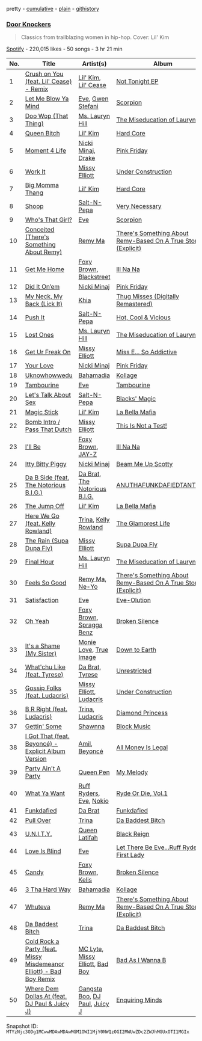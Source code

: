 pretty - [cumulative](/playlists/cumulative/37i9dQZF1DX9iGsUcr0Bpa.md) - [plain](/playlists/plain/37i9dQZF1DX9iGsUcr0Bpa) - [githistory](https://github.githistory.xyz/mackorone/spotify-playlist-archive/blob/main/playlists/plain/37i9dQZF1DX9iGsUcr0Bpa)

### [Door Knockers](https://open.spotify.com/playlist/37i9dQZF1DX9iGsUcr0Bpa)

> Classics from trailblazing women in hip\-hop\. Cover: Lil' Kim

[Spotify](https://open.spotify.com/user/spotify) - 220,015 likes - 50 songs - 3 hr 21 min

| No. | Title | Artist(s) | Album | Length |
|---|---|---|---|---|
| 1 | [Crush on You \(feat\. Lil' Cease\) \- Remix](https://open.spotify.com/track/2LP2uDQQ7eLMcUVE4aOpAV) | [Lil' Kim](https://open.spotify.com/artist/5tth2a3v0sWwV1C7bApBdX), [Lil' Cease](https://open.spotify.com/artist/6V4zyNV40Zyu5MGlhD0i8g) | [Not Tonight EP](https://open.spotify.com/album/6ziNUlW26RQhiHOdJpSyVD) | 4:35 |
| 2 | [Let Me Blow Ya Mind](https://open.spotify.com/track/3RmKpob8xzv1pzHEQrMJah) | [Eve](https://open.spotify.com/artist/4d3yvTptO48nOYTPBcPFZC), [Gwen Stefani](https://open.spotify.com/artist/4yiQZ8tQPux8cPriYMWUFP) | [Scorpion](https://open.spotify.com/album/6ZWL1xSTEvqs5A6dBh8vZw) | 3:50 |
| 3 | [Doo Wop \(That Thing\)](https://open.spotify.com/track/0uEp9E98JB5awlA084uaIg) | [Ms\. Lauryn Hill](https://open.spotify.com/artist/2Mu5NfyYm8n5iTomuKAEHl) | [The Miseducation of Lauryn Hill](https://open.spotify.com/album/1BZoqf8Zje5nGdwZhOjAtD) | 5:20 |
| 4 | [Queen Bitch](https://open.spotify.com/track/1LFqcpp3k7r9nHBH7Lsos4) | [Lil' Kim](https://open.spotify.com/artist/5tth2a3v0sWwV1C7bApBdX) | [Hard Core](https://open.spotify.com/album/39xHAZmTUSQJyXt6ebpjKT) | 3:17 |
| 5 | [Moment 4 Life](https://open.spotify.com/track/1ia019RqDK2o4QiANR1Dyn) | [Nicki Minaj](https://open.spotify.com/artist/0hCNtLu0JehylgoiP8L4Gh), [Drake](https://open.spotify.com/artist/3TVXtAsR1Inumwj472S9r4) | [Pink Friday](https://open.spotify.com/album/3LJhoYn4nnHmvPRO3ppbsl) | 4:39 |
| 6 | [Work It](https://open.spotify.com/track/3jagJCUbdqhDSPuxP8cAqF) | [Missy Elliott](https://open.spotify.com/artist/2wIVse2owClT7go1WT98tk) | [Under Construction](https://open.spotify.com/album/6DeU398qrJ1bLuryetSmup) | 4:23 |
| 7 | [Big Momma Thang](https://open.spotify.com/track/0JRB0l3igltUQX1OmKyORy) | [Lil' Kim](https://open.spotify.com/artist/5tth2a3v0sWwV1C7bApBdX) | [Hard Core](https://open.spotify.com/album/39xHAZmTUSQJyXt6ebpjKT) | 4:16 |
| 8 | [Shoop](https://open.spotify.com/track/0Pu71wxadDlB8fJXfjIjeJ) | [Salt\-N\-Pepa](https://open.spotify.com/artist/7wqtxqI3eo7Gn1P7SpP6cQ) | [Very Necessary](https://open.spotify.com/album/2W2EmEpud13QHlhCFS9P8g) | 4:08 |
| 9 | [Who's That Girl?](https://open.spotify.com/track/3uVE5vLKkigiWBOQEgmdDk) | [Eve](https://open.spotify.com/artist/4d3yvTptO48nOYTPBcPFZC) | [Scorpion](https://open.spotify.com/album/6ZWL1xSTEvqs5A6dBh8vZw) | 4:41 |
| 10 | [Conceited \(There's Something About Remy\)](https://open.spotify.com/track/2OcBwebjQsdJy76zWvLQvn) | [Remy Ma](https://open.spotify.com/artist/39mHYiNmLR7p8PXNG8Wll6) | [There's Something About Remy\-Based On A True Story \(Explicit\)](https://open.spotify.com/album/3fsD8zvVTghKqePQ19oKLO) | 3:39 |
| 11 | [Get Me Home](https://open.spotify.com/track/6Xo9osN1HErsEJoqwj4eDg) | [Foxy Brown](https://open.spotify.com/artist/1wvlC6NwleHt1iRD6d5X2C), [Blackstreet](https://open.spotify.com/artist/2P3cjUru4H3fhSXXNxE9kA) | [Ill Na Na](https://open.spotify.com/album/6qLC4weRVEetELyQQgkAMk) | 3:49 |
| 12 | [Did It On’em](https://open.spotify.com/track/6Slt6WiWnriaqCb8xXb2ZT) | [Nicki Minaj](https://open.spotify.com/artist/0hCNtLu0JehylgoiP8L4Gh) | [Pink Friday](https://open.spotify.com/album/3LJhoYn4nnHmvPRO3ppbsl) | 3:32 |
| 13 | [My Neck, My Back \(Lick It\)](https://open.spotify.com/track/5r29mFrurlVBbqJzjr2XW6) | [Khia](https://open.spotify.com/artist/3q7isf09BuwXLyR2khBs60) | [Thug Misses \(Digitally Remastered\)](https://open.spotify.com/album/4Xa2dq99gQqzGj4vq0rGoV) | 3:42 |
| 14 | [Push It](https://open.spotify.com/track/6sT9MWlJManry3EQwf4V80) | [Salt\-N\-Pepa](https://open.spotify.com/artist/7wqtxqI3eo7Gn1P7SpP6cQ) | [Hot, Cool & Vicious](https://open.spotify.com/album/5QFYPgLGw6DYz8S3TrLM2d) | 4:32 |
| 15 | [Lost Ones](https://open.spotify.com/track/71XhXay6rKPZCVAaDtFlSR) | [Ms\. Lauryn Hill](https://open.spotify.com/artist/2Mu5NfyYm8n5iTomuKAEHl) | [The Miseducation of Lauryn Hill](https://open.spotify.com/album/1BZoqf8Zje5nGdwZhOjAtD) | 5:33 |
| 16 | [Get Ur Freak On](https://open.spotify.com/track/6zsk6uF3MxfIeHPlubKBvR) | [Missy Elliott](https://open.spotify.com/artist/2wIVse2owClT7go1WT98tk) | [Miss E..\. So Addictive](https://open.spotify.com/album/20t54K6C80QQH7vbcpfJcP) | 3:31 |
| 17 | [Your Love](https://open.spotify.com/track/1w6kG4Rc29m5EherbvpkF5) | [Nicki Minaj](https://open.spotify.com/artist/0hCNtLu0JehylgoiP8L4Gh) | [Pink Friday](https://open.spotify.com/album/3LJhoYn4nnHmvPRO3ppbsl) | 4:05 |
| 18 | [Uknowhowwedu](https://open.spotify.com/track/5KapB9KJnRsZrprzIAXycW) | [Bahamadia](https://open.spotify.com/artist/6ZcRUVs3I5U8EOnm9ZdCsO) | [Kollage](https://open.spotify.com/album/4ioG1W3KU4WBhYlwEBp7BA) | 3:34 |
| 19 | [Tambourine](https://open.spotify.com/track/1U16aNzvnlfARgjWXjKmQj) | [Eve](https://open.spotify.com/artist/4d3yvTptO48nOYTPBcPFZC) | [Tambourine](https://open.spotify.com/album/35qJZJ0yUoWdyrqs6pDbTK) | 3:12 |
| 20 | [Let's Talk About Sex](https://open.spotify.com/track/6hTBP6QLwJdxbKyLlLXrGo) | [Salt\-N\-Pepa](https://open.spotify.com/artist/7wqtxqI3eo7Gn1P7SpP6cQ) | [Blacks' Magic](https://open.spotify.com/album/4iCiqnufcdAdTyKrkKGwqR) | 3:33 |
| 21 | [Magic Stick](https://open.spotify.com/track/0aULRU35N9kTj6O1xMULRR) | [Lil' Kim](https://open.spotify.com/artist/5tth2a3v0sWwV1C7bApBdX) | [La Bella Mafia](https://open.spotify.com/album/6UlNLXBFLqRDiKnyrF4oDE) | 5:59 |
| 22 | [Bomb Intro / Pass That Dutch](https://open.spotify.com/track/1MaI6NwdrqnE3mRzOYTpoo) | [Missy Elliott](https://open.spotify.com/artist/2wIVse2owClT7go1WT98tk) | [This Is Not a Test!](https://open.spotify.com/album/4ffXByMAjLpd25ZyzEJNMK) | 3:37 |
| 23 | [I'll Be](https://open.spotify.com/track/6Ag4SYLUGFdnJrCwUIb4mT) | [Foxy Brown](https://open.spotify.com/artist/1wvlC6NwleHt1iRD6d5X2C), [JAY\-Z](https://open.spotify.com/artist/3nFkdlSjzX9mRTtwJOzDYB) | [Ill Na Na](https://open.spotify.com/album/6qLC4weRVEetELyQQgkAMk) | 2:58 |
| 24 | [Itty Bitty Piggy](https://open.spotify.com/track/1uYxHHZBRliM9cNzCxq93g) | [Nicki Minaj](https://open.spotify.com/artist/0hCNtLu0JehylgoiP8L4Gh) | [Beam Me Up Scotty](https://open.spotify.com/album/2upw5IrzeqKApIQZyx5o6r) | 4:06 |
| 25 | [Da B Side \(feat\. The Notorious B.I.G.\)](https://open.spotify.com/track/3VXdEVTbT6SLTrOLEX7MCr) | [Da Brat](https://open.spotify.com/artist/2I1bnmb9VQEQGKHxvr0gSf), [The Notorious B.I.G.](https://open.spotify.com/artist/5me0Irg2ANcsgc93uaYrpb) | [ANUTHAFUNKDAFIEDTANTRUM](https://open.spotify.com/album/5LWxqzlSbXfA5M0lQn1AX0) | 3:43 |
| 26 | [The Jump Off](https://open.spotify.com/track/6UZS3KgNc0NF13bbtQTzD6) | [Lil' Kim](https://open.spotify.com/artist/5tth2a3v0sWwV1C7bApBdX) | [La Bella Mafia](https://open.spotify.com/album/6UlNLXBFLqRDiKnyrF4oDE) | 3:54 |
| 27 | [Here We Go \(feat\. Kelly Rowland\)](https://open.spotify.com/track/6b3CWHNAKiJRqmgz6ZcWaB) | [Trina](https://open.spotify.com/artist/4PrinKSrmILmo0kERG0Ogn), [Kelly Rowland](https://open.spotify.com/artist/3AuMNF8rQAKOzjYppFNAoB) | [The Glamorest Life](https://open.spotify.com/album/7lxPWM0F06HwejiYAroSha) | 3:50 |
| 28 | [The Rain \(Supa Dupa Fly\)](https://open.spotify.com/track/2WRzpLD8qDRrxMXc63E5WJ) | [Missy Elliott](https://open.spotify.com/artist/2wIVse2owClT7go1WT98tk) | [Supa Dupa Fly](https://open.spotify.com/album/6UkdyvPElK6JDkyeRClbI2) | 4:11 |
| 29 | [Final Hour](https://open.spotify.com/track/7nY3NA1AvORewLU3BU7GNX) | [Ms\. Lauryn Hill](https://open.spotify.com/artist/2Mu5NfyYm8n5iTomuKAEHl) | [The Miseducation of Lauryn Hill](https://open.spotify.com/album/1BZoqf8Zje5nGdwZhOjAtD) | 4:16 |
| 30 | [Feels So Good](https://open.spotify.com/track/6oSoFV8IDRMrFh2C4aXIKt) | [Remy Ma](https://open.spotify.com/artist/39mHYiNmLR7p8PXNG8Wll6), [Ne\-Yo](https://open.spotify.com/artist/21E3waRsmPlU7jZsS13rcj) | [There's Something About Remy\-Based On A True Story \(Explicit\)](https://open.spotify.com/album/3fsD8zvVTghKqePQ19oKLO) | 4:02 |
| 31 | [Satisfaction](https://open.spotify.com/track/0klzutEUO6IX3QSmtRDFrq) | [Eve](https://open.spotify.com/artist/4d3yvTptO48nOYTPBcPFZC) | [Eve\-Olution](https://open.spotify.com/album/4hnjhj3GcyzUDatpKFHQVR) | 4:18 |
| 32 | [Oh Yeah](https://open.spotify.com/track/2mSLhpYdxyeKUeiSwdtS6E) | [Foxy Brown](https://open.spotify.com/artist/1wvlC6NwleHt1iRD6d5X2C), [Spragga Benz](https://open.spotify.com/artist/2RUW6D53228zMHAXjaQI8f) | [Broken Silence](https://open.spotify.com/album/0V5LKel3fj8JvCNeYHWCuU) | 4:20 |
| 33 | [It's a Shame \(My Sister\)](https://open.spotify.com/track/6ir6C7AHGMVLGQN7hv7gTA) | [Monie Love](https://open.spotify.com/artist/7dupCiguCFkYZRisA3foPu), [True Image](https://open.spotify.com/artist/5rWgwZwzlVQb3Ltn6NnIVj) | [Down to Earth](https://open.spotify.com/album/3QcgmERUy859oM1YDj9hAT) | 3:42 |
| 34 | [What'chu Like \(feat\. Tyrese\)](https://open.spotify.com/track/5d8woPn6sHRA6yPnnHnqSt) | [Da Brat](https://open.spotify.com/artist/2I1bnmb9VQEQGKHxvr0gSf), [Tyrese](https://open.spotify.com/artist/08p7B5OtcUuVblvkQIlBhJ) | [Unrestricted](https://open.spotify.com/album/6O6Ljcn3hIcxMw3eSLD811) | 3:41 |
| 35 | [Gossip Folks \(feat\. Ludacris\)](https://open.spotify.com/track/75DjPjiIp2fvJDjtt41Jfs) | [Missy Elliott](https://open.spotify.com/artist/2wIVse2owClT7go1WT98tk), [Ludacris](https://open.spotify.com/artist/3ipn9JLAPI5GUEo4y4jcoi) | [Under Construction](https://open.spotify.com/album/6DeU398qrJ1bLuryetSmup) | 3:54 |
| 36 | [B R Right \(feat\. Ludacris\)](https://open.spotify.com/track/7iKXO3oCFiiZRniwAJaGa4) | [Trina](https://open.spotify.com/artist/4PrinKSrmILmo0kERG0Ogn), [Ludacris](https://open.spotify.com/artist/3ipn9JLAPI5GUEo4y4jcoi) | [Diamond Princess](https://open.spotify.com/album/6AMevGHBKW3lUyZcd017QZ) | 4:21 |
| 37 | [Gettin' Some](https://open.spotify.com/track/4uNisev7PGUAixBOagpgyY) | [Shawnna](https://open.spotify.com/artist/4gpDA7R5796e6zbvZxGNga) | [Block Music](https://open.spotify.com/album/60JjM21U15tdaMbiYv3naR) | 3:22 |
| 38 | [I Got That \(feat\. Beyoncé\) \- Explicit Album Version](https://open.spotify.com/track/1BONIRNVivu1sOD9xYxPhr) | [Amil](https://open.spotify.com/artist/6NzM38IkXdbQsQ4qW9CG7z), [Beyoncé](https://open.spotify.com/artist/6vWDO969PvNqNYHIOW5v0m) | [All Money Is Legal](https://open.spotify.com/album/4isanca8rAOurYRLPvKwnS) | 3:17 |
| 39 | [Party Ain't A Party](https://open.spotify.com/track/3plNsz0KQaJjtW75gYTMEn) | [Queen Pen](https://open.spotify.com/artist/0VbIlorLz3I5SEtIsc5vAr) | [My Melody](https://open.spotify.com/album/5qFxfTMR6bzWVpmC1baGie) | 4:10 |
| 40 | [What Ya Want](https://open.spotify.com/track/7trv6zFBS6YUuJsZf5U8uE) | [Ruff Ryders](https://open.spotify.com/artist/2q0HDEYPYC2oZjXgYqAWMZ), [Eve](https://open.spotify.com/artist/4d3yvTptO48nOYTPBcPFZC), [Nokio](https://open.spotify.com/artist/6Cn6oLgoPl6s19Qo2AkxbM) | [Ryde Or Die, Vol.1](https://open.spotify.com/album/1mQkCjNNs32GHM7nlEpA2N) | 4:21 |
| 41 | [Funkdafied](https://open.spotify.com/track/29VrHhpC5AS9b7XJYDPhqb) | [Da Brat](https://open.spotify.com/artist/2I1bnmb9VQEQGKHxvr0gSf) | [Funkdafied](https://open.spotify.com/album/3wQuZdfDboB8bo5MPTUpgA) | 3:05 |
| 42 | [Pull Over](https://open.spotify.com/track/6M33HiUHLC3R3gfXYNGMAy) | [Trina](https://open.spotify.com/artist/4PrinKSrmILmo0kERG0Ogn) | [Da Baddest Bitch](https://open.spotify.com/album/5tXpmutwVnXITJLptIssVU) | 3:14 |
| 43 | [U.N.I.T.Y.](https://open.spotify.com/track/4OxXBAN51tjVBEjSwuWWbv) | [Queen Latifah](https://open.spotify.com/artist/5m7wCUhYhBh7A3A3YMxrbt) | [Black Reign](https://open.spotify.com/album/7fSY44jcjgt6jGzSQdZZjJ) | 4:10 |
| 44 | [Love Is Blind](https://open.spotify.com/track/0H2jfzzREOr9MF95HB7ry6) | [Eve](https://open.spotify.com/artist/4d3yvTptO48nOYTPBcPFZC) | [Let There Be Eve...Ruff Ryders' First Lady](https://open.spotify.com/album/4DcAYtMoE3O9B8uKrsExqE) | 4:20 |
| 45 | [Candy](https://open.spotify.com/track/77jEqaW8UgLiiBNEhjtAFW) | [Foxy Brown](https://open.spotify.com/artist/1wvlC6NwleHt1iRD6d5X2C), [Kelis](https://open.spotify.com/artist/0IF46mUS8NXjgHabxk2MCM) | [Broken Silence](https://open.spotify.com/album/0V5LKel3fj8JvCNeYHWCuU) | 3:43 |
| 46 | [3 Tha Hard Way](https://open.spotify.com/track/4B1w3clws55HXvcVoItOqS) | [Bahamadia](https://open.spotify.com/artist/6ZcRUVs3I5U8EOnm9ZdCsO) | [Kollage](https://open.spotify.com/album/4ioG1W3KU4WBhYlwEBp7BA) | 4:12 |
| 47 | [Whuteva](https://open.spotify.com/track/5K66mTtWcmGelHC4FkqOFK) | [Remy Ma](https://open.spotify.com/artist/39mHYiNmLR7p8PXNG8Wll6) | [There's Something About Remy\-Based On A True Story \(Explicit\)](https://open.spotify.com/album/3fsD8zvVTghKqePQ19oKLO) | 3:46 |
| 48 | [Da Baddest Bitch](https://open.spotify.com/track/1rBittbf1aWwzeW28dI7Lv) | [Trina](https://open.spotify.com/artist/4PrinKSrmILmo0kERG0Ogn) | [Da Baddest Bitch](https://open.spotify.com/album/5tXpmutwVnXITJLptIssVU) | 3:15 |
| 49 | [Cold Rock a Party \(feat\. Missy Misdemeanor Elliott\) \- Bad Boy Remix](https://open.spotify.com/track/0hfNQm7gmjbIFlKiHoiACx) | [MC Lyte](https://open.spotify.com/artist/2ZbWlThDW0qSbI3hinpl0w), [Missy Elliott](https://open.spotify.com/artist/2wIVse2owClT7go1WT98tk), [Bad Boy](https://open.spotify.com/artist/30YAm5k11pWaOvbHcNhi08) | [Bad As I Wanna B](https://open.spotify.com/album/1E3ssiuLLWw9OqRYQ59UjK) | 4:37 |
| 50 | [Where Dem Dollas At \(feat\. DJ Paul & Juicy J\)](https://open.spotify.com/track/7foHBs2UUa9YX4UWQlOfiC) | [Gangsta Boo](https://open.spotify.com/artist/3ppZNqihWOzuH4A0f4KmeP), [DJ Paul](https://open.spotify.com/artist/2ledyuziz6YjLK5Dw483Oc), [Juicy J](https://open.spotify.com/artist/5gCRApTajqwbnHHPbr2Fpi) | [Enquiring Minds](https://open.spotify.com/album/5NO9yCV2HynW4xBxIKrEYp) | 4:29 |

Snapshot ID: `MTYzNjc3ODg1MCwwMDAwMDAwMGM1OWI1MjY0NWQzOGI2MWUwZDc2ZWJhMGUxOTI1MGIx`
